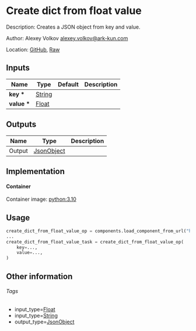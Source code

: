 <!-- BEGIN_GENERATED_CONTENT -->
# Create dict from float value

Description: Creates a JSON object from key and value.

Author: Alexey Volkov <alexey.volkov@ark-kun.com>

Location: [GitHub](https://github.com/Ark-kun/pipeline_components/blob/master/components/json/Dict/Create/from_Float/component.yaml), [Raw](https://raw.githubusercontent.com/Ark-kun/pipeline_components/master/components/json/Dict/Create/from_Float/component.yaml)

## Inputs

|Name|Type|Default|Description|
|-|-|-|-|
|**key** **\***|[String]|||
|**value** **\***|[Float]|||

## Outputs

|Name|Type|Description|
|-|-|-|
|Output|[JsonObject]||

## Implementation

#### Container

Container image: [python:3.10](https://hub.docker.com/r/_/python)

## Usage

```python
create_dict_from_float_value_op = components.load_component_from_url("https://raw.githubusercontent.com/Ark-kun/pipeline_components/master/components/json/Dict/Create/from_Float/component.yaml")
...
create_dict_from_float_value_task = create_dict_from_float_value_op(
    key=...,
    value=...,
)
```

## Other information

###### Tags

* input_type=[Float]
* input_type=[String]
* output_type=[JsonObject]

[Float]: https://github.com/Ark-kun/pipeline_components/tree/master/types/Float
[JsonObject]: https://github.com/Ark-kun/pipeline_components/tree/master/types/JsonObject
[String]: https://github.com/Ark-kun/pipeline_components/tree/master/types/String
<!-- END_GENERATED_CONTENT -->
